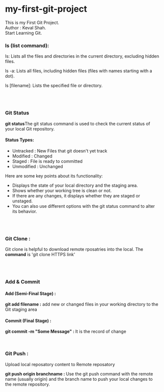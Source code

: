 # my-first-git-project

This is my First Git Project.
<br/>
Author : Keval Shah.
<br/>
Start Learning Git.
<br/>

<h3>ls (list command):</h3>
<p>ls: Lists all the files and directories in the current directory, excluding hidden files.</p>
<p>ls -a: Lists all files, including hidden files (files with names starting with a dot).</p>
<p>ls [filename]: Lists the specified file or directory.</p><br /><br />

<h3>Git Status</h3>
<p><b>git status</b>The git status command is used to check the current status of your local Git repository.</p>

<h4>Status Types:</h4>
<ul>
    <li>Untracked : New Files that git doesn't yet track</li>
    <li>Modified : Changed</li>
    <li>Staged : File is ready to committed</li>
    <li>Unmodified : Unchanged</li>
</ul>

<p> Here are some key points about its functionality:</p>
<ul>
    <li>Displays the state of your local directory and the staging area.</li>
    <li>Shows whether your working tree is clean or not.</li>
    <li>If there are any changes, it displays whether they are staged or unstaged.</li>
    <li>You can also use different options with the git status command to alter its behavior.</li>
</ul>
<br/><br/>

<h3>Git Clone : </h3>
<p>Git clone is helpful to download remote rposatries into the local. The <b>command</b> is 'git clone HTTPS link' </p>
<br /><br />

<h3>Add & Commit</h3>
<h4>Add (Semi-Final Stage) : </h4>
<p><b>git add filename :</b> add new or changed files in your working directory to the Git staging area</p>
<h4>Commit (Final Stage) : </h4>
<p><b>git commit -m "Some Message" : </b> It is the record of change</p></br>

<h3>Git Push : </h3>
<p>Upload local reposatory content to Remote reposatory</p>
<p><b>git push origin branchname : </b> Use the git push command with the remote name (usually origin) and the branch name to push your local changes to the remote repository.</p>
